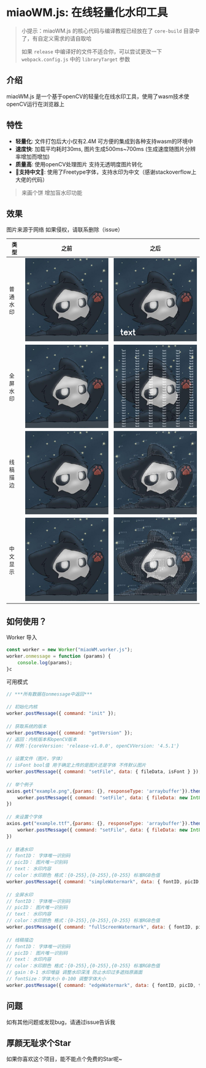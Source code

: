 # miaoWM.js: 在线轻量化水印工具

> 小提示：miaoWM.js 的核心代码与编译教程已经放在了 `core-build` 目录中了，有自定义需求的请自取哈
> 
> 如果 `release` 中编译好的文件不适合你，可以尝试更改一下 `webpack.config.js` 中的 `libraryTarget` 参数

## 介绍

miaoWM.js 是一个基于openCV的轻量化在线水印工具，使用了wasm技术使openCV运行在浏览器上

## 特性

- **轻量化**: 文件打包后大小仅有2.4M 可方便的集成到各种支持wasm的环境中
- **速度快**: 加载平均耗时30ms, 图片生成500ms~700ms  (生成速度随图片分辨率增加而增加)
- **质量高**: 使用openCV处理图片 支持无透明度图片转化
- **🎉支持中文🎉**: 使用了Freetype字体，支持水印为中文（感谢stackoverflow上大佬的代码）

>  来画个饼 增加盲水印功能

## 效果
图片来源于网络 如果侵权，请联系删除（issue）

| 类型 | 之前 | 之后 |
| --- | --- | --- |
| 普通水印 |  ![example](./example-pic/example.jpg)    |  ![example-1](./example-pic/example-1.png)
| 全屏水印 |  ![example](./example-pic/example.jpg)    |  ![example-2](./example-pic/example-2.png)
| 线稿描边 |  ![example](./example-pic/example.jpg)    |  ![example-3](./example-pic/example-3.png)
| 中文显示 |  ![example](./example-pic/example.jpg)    |  ![example-3](./example-pic/example-4.png)

## 如何使用？

Worker 导入
```js
const worker = new Worker("miaoWM.worker.js");
worker.onmessage = function (params) {
    console.log(params);
}c
```

可用模式
```js
// ***所有数据在onmessage中返回***

// 初始化内核
worker.postMessage({ command: "init" });

// 获取系统的版本
worker.postMessage({ command: "getVersion" });
// 返回：内核版本和openCV版本
// 样例：{coreVersion: 'release-v1.0.0', openCVVersion: '4.5.1'}

// 设置文件（图片，字体）
// isFont bool值 用于确定上传的是图片还是字体 不传默认图片
worker.postMessage({ command: "setFile", data: { fileData, isFont } });

// 举个例子
axios.get("example.png",{params: {}, responseType: 'arraybuffer'}).then((res)=>{
    worker.postMessage({ command: "setFile", data: { fileData: new Int8Array(res.data), isFont: false } }); // PID 为用于确定图片的唯一识别码
})

// 来设置个字体
axios.get("example.ttf",{params: {}, responseType: 'arraybuffer'}).then((res)=>{
    worker.postMessage({ command: "setFile", data: { fileData: new Int8Array(res.data), isFont: true } }); // FID 为用于确定字体的唯一识别码
})

// 普通水印
// fontID： 字体唯一识别码
// picID： 图片唯一识别码
// text： 水印内容
// color：水印颜色 格式：{0-255},{0-255},{0-255} 标准RGB色值
worker.postMessage({ command: "simpleWatermark", data: { fontID, picID, text, color } });

// 全屏水印
// fontID： 字体唯一识别码
// picID： 图片唯一识别码
// text： 水印内容
// color：水印颜色 格式：{0-255},{0-255},{0-255} 标准RGB色值
worker.postMessage({ command: "fullScreenWatermark", data: { fontID, picID, text, color } });

// 线稿描边
// fontID： 字体唯一识别码
// picID： 图片唯一识别码
// text： 水印内容
// color：水印颜色 格式：{0-255},{0-255},{0-255} 标准RGB色值
// gain：0-1 水印增益 调整水印深浅 防止水印过多遮挡原画面
// fontSize：字体大小 0-100 调整字体大小
worker.postMessage({ command: "edgeWatermark", data: { fontID, picID, text, color, gain, fontSize } });
```

## 问题

如有其他问题或发现bug，请通过issue告诉我

## 厚颜无耻求个Star
如果你喜欢这个项目，能不能点个免费的Star呢~
